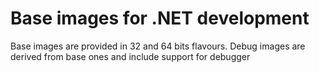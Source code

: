 # Base images for .NET development

Base images are provided in 32 and 64 bits flavours.
Debug images are derived from base ones and include support for debugger
